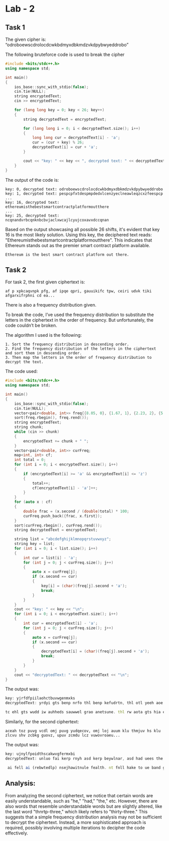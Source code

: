 # Lab - 2

## Task 1

The given cipher is: “odroboewscdrolocdcwkbdmyxdbkmdzvkdpybwyeddrobo”

The following bruteforce code is used to break the cipher

```cpp
#include <bits/stdc++.h>
using namespace std;

int main()
{
    ios_base::sync_with_stdio(false);
    cin.tie(NULL);
    string encryptedText;
    cin >> encryptedText;

    for (long long key = 0; key < 26; key++)
    {
        string decryptedText = encryptedText;

        for (long long i = 0; i < decryptedText.size(); i++)
        {
            long long cur = decryptedText[i] - 'a';
            cur = (cur + key) % 26;
            decryptedText[i] = cur + 'a';
        }

        cout << "key: " << key << ", decrypted text: " << decryptedText << endl;
    }
}
```

The output of the code is:

```
key: 0, decrypted text: odroboewscdrolocdcwkbdmyxdbkmdzvkdpybwyeddrobo
key: 1, decrypted text: pespcpfxtdespmpdedxlcenzyeclneawleqzcxzfeespcp
...
key: 16, decrypted text: ethereumisthebestsmartcontractplatformoutthere
...
key: 25, decrypted text: ncqnandvrbcqnknbcbvjaclxwcajlcyujcoxavxdccqnan
```

Based on the output showcasing all possible 26 shifts, it's evident that key 16 is the most likely solution. Using this key, the deciphered text reads: "Ethereumisthebestsmartcontractplatformoutthere". This indicates that Ethereum stands out as the premier smart contract platform available.

`Ethereum is the best smart contract platform out there.`

## Task 2

For task 2, the first given ciphertext is:

```
af p xpkcaqvnpk pfg, af ipqe qpri, gauuikifc tpw, ceiri udvk tiki afgarxifrphni cd ea...
```

There is also a frequency distribution given.

To break the code, I’ve used the frequency distribution to substitute the letters in the ciphertext in the order of frequency. But unfortunately, the code couldn’t be broken.

The algorithm I used is the following:

```
1. Sort the frequency distribution in descending order.
2. Find the frequency distribution of the letters in the ciphertext and sort them in descending order.
3. Then map the letters in the order of frequency distribution to decrypt the text.
```

The code used:

```cpp
#include <bits/stdc++.h>
using namespace std;

int main()
{
    ios_base::sync_with_stdio(false);
    cin.tie(NULL);
    vector<pair<double, int>> freq{{8.05, 0}, {1.67, 1}, {2.23, 2}, {5.10, 3}, {12.22, 4}, {2.14, 5}, {2.30, 6}, {6.62, 7}, {6.28, 8}, {0.19, 9}, {0.95, 10}, {4.08, 11}, {2.33, 12}, {6.95, 13}, {7.63, 14}, {1.66, 15}, {0.06, 16}, {5.29, 17}, {6.02, 18}, {9.67, 19}, {2.92, 20}, {0.82, 21}, {2.60, 22}, {0.11, 23}, {2.04, 24}, {0.06, 25}};
    sort(freq.rbegin(), freq.rend());
    string encryptedText;
    string chunk;
    while (cin >> chunk)
    {
        encryptedText += chunk + " ";
    }
    vector<pair<double, int>> curFreq;
    map<int, int> cf;
    int total = 0;
    for (int i = 0; i < encryptedText.size(); i++)
    {
        if (encryptedText[i] >= 'a' && encryptedText[i] <= 'z')
        {
            total++;
            cf[encryptedText[i] - 'a']++;
        }
    }
    for (auto x : cf)
    {
        double frac = (x.second / (double)total) * 100;
        curFreq.push_back({frac, x.first});
    }
    sort(curFreq.rbegin(), curFreq.rend());
    string decryptedText = encryptedText;

    string list = "abcdefghijklmnopqrstuvwxyz";
    string key = list;
    for (int i = 0; i < list.size(); i++)
    {
        int cur = list[i] - 'a';
        for (int j = 0; j < curFreq.size(); j++)
        {
            auto x = curFreq[j];
            if (x.second == cur)
            {
                key[i] = (char)(freq[j].second + 'a');
                break;
            }
        }
    }
    cout << "key: " << key << "\n";
    for (int i = 0; i < encryptedText.size(); i++)
    {
        int cur = encryptedText[i] - 'a';
        for (int j = 0; j < curFreq.size(); j++)
        {
            auto x = curFreq[j];
            if (x.second == cur)
            {
                decryptedText[i] = (char)(freq[j].second + 'a');
                break;
            }
        }
    }
    cout << "decryptedText: " << decryptedText << "\n";
}

```

The output was:

```js
key: yjrfdfpiilaohctbuvwgenmxks
decryptedText: yrdyi gts benp nrfo thl benp kefudrtn, thl otl yeeh aoe gihlen iw aoe sorne win srjap petns, eben srhfe ors nemtnvtyde lrstkketnthfe thl uhejkefael neaunh. aoe nrfoes oe otl yniucoa ytfv wnim ors antbeds otl hig yefime t diftd decehl, thl ra gts kikudtndp yedrebel, gotaeben aoe idl widv mrcoa stp, aota aoe ordd ta y

tc ehl gts wudd iw auhheds sauwwel grao anetsune. thl rw aota gts hia ehiuco win wtme, aoene gts tdsi ors knidihcel brciun ai mtnbed ta. arme gine ih, yua ra seemel ai otbe draade ewwefa ih mn. ytccrhs. ta hrheap oe gts mufo aoe stme ts ta wrwap. ta hrheap-hrhe aoep yecth ai ftdd orm gedd-knesenbel; yua uhfothcel giudl otbe yeeh hetnen aoe mtnv. aoene gene sime aota soiiv aoern oetls thl aoiucoa aors gts aii mufo iw t ciil aorhc; ra seemel uhwtrn aota
```

Similarly, for the second ciphertext:

```
aceah toz puvg vcdl omj puvg yudqecov, omj loj auum klu thmjuv hs klu zlcvu shv zcbkg guovz, upuv zcmdu lcz vuwovroaeu...
```

The output was:

```js
key: ujnylfpoidthscakwvgfermxbi
decryptedText: unluo fai kerp rnyh asd kerp beywlnar, asd had uees the fosder og the ihnre gor injtp peari, eker insye hni remarvaule dniabbearasye asd wsejbeyted retwrs. the rnyhei he had urowcht uayv grom hni trakeli had sof ueyome a loyal lecesd, asd nt fai bobwlarlp uelneked, fhateker the old golv mncht iap, that the hnll at uac esd fai gwll og twsseli itwgged fnth treaiwre. asd ng that fai sot esowch gor game, there fai alio hni brolosced kncowr to markel at. tnme fore os, uwt nt ieemed to hake lnttle eggeyt os mr. uaccnsi. at snsetp he fai mwyh the iame ai at gngtp. at snsetp-snse thep uecas to yall hnm fell-breierked; uwt wsyhasced fowld hake uees searer the marv. there fere iome that ihoov thenr headi asd thowcht thni fai too mwyh og a cood thnsc; nt ieemed wsganr that aspose ihowld boiieii (abbarestlp) berbetwal powth

 ai fell ai (rebwtedlp) nsejhawitnule fealth. nt fnll hake to ue band gor, thep iand. nt nist satwral, asd trowule fnll yome og nt! uwt io gar trowule had sot yome; asd ai mr. uaccnsi fai ceserowi fnth hni mosep, moit beoble fere fnllnsc to gorcnke hnm hni oddntnei asd hni cood gortwse. he remansed os knintnsc termi fnth hni relatnkei (ejyebt, og yowrie, the iayvknlleuaccnsiei), asd he had masp dekoted admnreri amosc the houunti og boor asd wsnmbortast gamnlnei. uwt he had so yloie grnesdi, wstnl iome og hni powscer yowinsi uecas to crof wb. the eldeit og theie, asd unluoi gakowrnte, fai powsc grodo uaccnsi. fhes unluo fai snsetp-snse he adobted grodo ai hni henr, asd urowcht hnm to lnke at uac esd; asd the hobei og the iayvknlle- uaccnsiei fere gnsallp daihed. unluo asd grodo habbesed to hake the iame unrthdap, iebtemuer 22sd. pow had uetter yome asd lnke here, grodo mp lad, iand unluo ose dap; asd thes fe yas yeleurate owr unrthdap-bartnei yomgortaulp tocether. at that tnme grodo fai itnll ns hni tfeesi, ai the houunti yalled the nrreibosinule tfestnei uetfees yhnldhood asd yomnsc og ace at thnrtp-three
```

## Analysis:

From analyzing the second ciphertext, we notice that certain words are easily understandable, such as "he," "had," "the," etc. However, there are also words that resemble understandable words but are slightly altered, like the last word "thnrtp-three," which likely refers to "thirty-three." This suggests that a simple frequency distribution analysis may not be sufficient to decrypt the ciphertext. Instead, a more sophisticated approach is required, possibly involving multiple iterations to decipher the code effectively.
